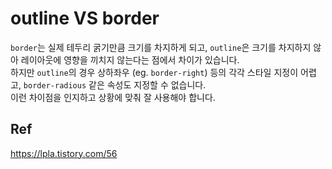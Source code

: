 # outline VS border
`border`는 실제 테두리 굵기만큼 크기를 차지하게 되고, `outline`은 크기를 차지하지 않아 레이아웃에 영향을 끼치지 않는다는 점에서 차이가 있습니다.  
하지만 `outline`의 경우 상하좌우 (eg. `border-right`) 등의 각각 스타일 지정이 어렵고, `border-radious` 같은 속성도 지정할 수 없습니다.  
이런 차이점을 인지하고 상황에 맞춰 잘 사용해야 합니다.

## Ref
https://lpla.tistory.com/56
